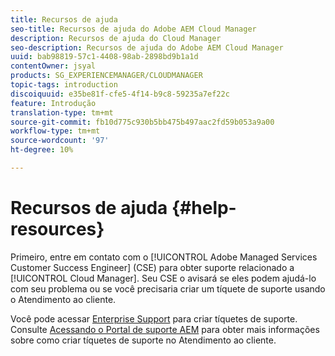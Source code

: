 ```yaml
---
title: Recursos de ajuda
seo-title: Recursos de ajuda do Adobe AEM Cloud Manager
description: Recursos de ajuda do Cloud Manager
seo-description: Recursos de ajuda do Adobe AEM Cloud Manager
uuid: bab98819-57c1-4408-98ab-2898bd9b1a1d
contentOwner: jsyal
products: SG_EXPERIENCEMANAGER/CLOUDMANAGER
topic-tags: introduction
discoiquuid: e35be81f-cfe5-4f14-b9c8-59235a7ef22c
feature: Introdução
translation-type: tm+mt
source-git-commit: fb10d775c930b5bb475b497aac2fd59b053a9a00
workflow-type: tm+mt
source-wordcount: '97'
ht-degree: 10%

---
```



# Recursos de ajuda {#help-resources}

Primeiro, entre em contato com o [!UICONTROL Adobe Managed Services Customer Success Engineer] (CSE) para obter suporte relacionado a [!UICONTROL Cloud Manager]. Seu CSE o avisará se eles podem ajudá-lo com seu problema ou se você precisaria criar um tíquete de suporte usando o Atendimento ao cliente.

Você pode acessar [Enterprise Support](https://helpx.adobe.com/br/contact/enterprise-support.ec.html) para criar tíquetes de suporte. Consulte [Acessando o Portal de suporte AEM](https://help.adobe.com/experience-manager/kb/accessing-aem-support-portal.html) para obter mais informações sobre como criar tíquetes de suporte no Atendimento ao cliente.

